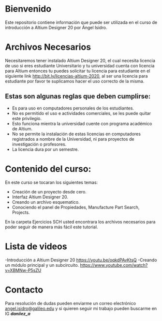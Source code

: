 # Bienvenido	
 Este repositorio contiene información que puede ser utilizada en el curso de introducción a Altium Designer 20 por Ángel Isidro.

# Archivos Necesarios

 Necesitaremos tener instalado Altium Designer 20, el cual necesita licencia de uso si eres estudiante Universitario y tu universidad cuenta con licencia para Altium entonces tu puedes solicitar tu licencia para estudiante en el siguiente link <http://bit.ly/licencias-altium-2020>, al ser una licencia para estudiante por favor te suplicamos hacer el uso correcto de la misma. 

## Estas son algunas reglas que deben cumplirse:

* Es para uso en computadores personales de los estudiantes.
* No es permitido el uso e actividades comerciales, se les puede quitar este privilegio.
* Esto funciona mientra la universidad cuente con programa académico de Altium.
* No se permite la instalación de estas licencias en computadores registrados a nombre de la Universidad, ni para proyectos de investigación o profesores.
* La licencia dura por un semestre.

# Contenido del curso:

En este curso se tocaran los siguientes temas: 

- Creación de un proyecto desde cero.
- Interfaz Altium Designer 20.
- Creando un archivo esquematico.
- Conociendo el panel de Propiedades, Manufacture Part Search, Projects.

En la carpeta Ejercicios SCH usted encontrara los archivos necesarios para poder seguir de manera más fácil este tutorial.

# Lista de videos

-Introducción a Altium Designer 20 <https://youtu.be/oqkdPAvKtsQ>
-Creando un módulo principal y un subcircuito. <https://www.youtube.com/watch?v=XBMNw-P5sZU>

# Contacto 
Para resolución de dudas pueden enviarme un correo electrónico <angel.isidro@galileo.edu> y si quieren seguir mi trabajo pueden buscarme en IG ***daniiez_a*** 